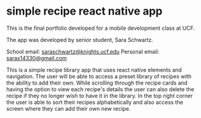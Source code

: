 # simple recipe react native app
This is the final portfolio developed for a mobile development class at UCF. 

The app was developed by senior student, Sara Schwartz. 

School email: saraschwartz@knights.ucf.edu
Personal email: sarax14330@gmail.com


This is a simple recipe library app that uses react native elements and navigation. The user will be able to access a preset library of recipes with the ability to add their own. While scrolling through the recipe cards and having the option to view each recipe's details the user can also delete the recipe if they no longer wish to have it in the library. In the top right corner the user is able to sort their recipes alphabetically and also access the screen where they can add their own new recipe. 


